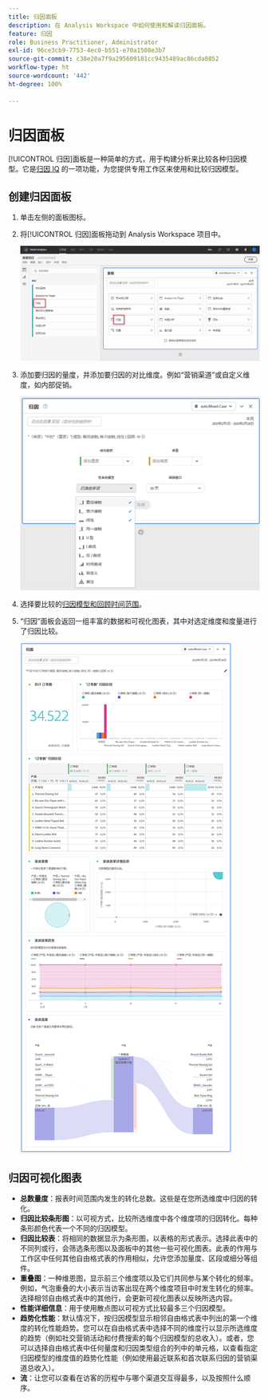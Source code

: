 ```yaml
---
title: 归因面板
description: 在 Analysis Workspace 中如何使用和解读归因面板。
feature: 归因
role: Business Practitioner, Administrator
exl-id: 96ce3cb9-7753-4ec0-b551-e70a1508e3b7
source-git-commit: c38e20a7f9a295609181cc9435489ac86cda0852
workflow-type: ht
source-wordcount: '442'
ht-degree: 100%

---
```


# 归因面板

[!UICONTROL 归因]面板是一种简单的方式，用于构建分析来比较各种归因模型。它是[归因 IQ](../attribution/overview.md) 的一项功能，为您提供专用工作区来使用和比较归因模型。

## 创建归因面板

1. 单击左侧的面板图标。
1. 将[!UICONTROL 归因]面板拖动到 Analysis Workspace 项目中。

   ![新建归因面板](assets/Attribution_Panel_1.png)

1. 添加要归因的量度，并添加要归因的对比维度。例如“营销渠道”或自定义维度，如内部促销。

   ![选择维度和量度](assets/attribution_panel2.png)

1. 选择要比较的[归因模型和回顾时间范围](../attribution/models.md)。

1. “归因”面板会返回一组丰富的数据和可视化图表，其中对选定维度和度量进行了归因比较。

   ![归因可视化图表](assets/attr_panel_vizs.png)

## 归因可视化图表

* **总数量度**：报表时间范围内发生的转化总数。这些是在您所选维度中归因的转化。
* **归因比较条形图**：以可视方式，比较所选维度中各个维度项的归因转化。每种条形颜色代表一个不同的归因模型。
* **归因比较表**：将相同的数据显示为条形图，以表格的形式表示。选择此表中的不同列或行，会筛选条形图以及面板中的其他一些可视化图表。此表的作用与工作区中任何其他自由格式表的作用相似，允许您添加量度、区段或细分等组件。
* **重叠图**：一种维恩图，显示前三个维度项以及它们共同参与某个转化的频率。例如，气泡重叠的大小表示当访客出现在两个维度项目中时发生转化的频率。选择相邻自由格式表中的其他行，会更新可视化图表以反映所选内容。
* **性能详细信息**：用于使用散点图以可视方式比较最多三个归因模型。
* **趋势化性能**：默认情况下，按归因模型显示相邻自由格式表中列出的第一个维度的转化性能趋势。您可以在自由格式表中选择不同的维度行以显示所选维度的趋势（例如社交营销活动和付费搜索的每个归因模型的总收入）。或者，您可以选择自由格式表中任何量度和归因类型组合的列中的单元格，以查看指定归因模型的维度值的趋势化性能（例如使用最近联系和首次联系归因的营销渠道总收入）。
* **流**：让您可以查看在访客的历程中与哪个渠道交互得最多，以及按照什么顺序。
